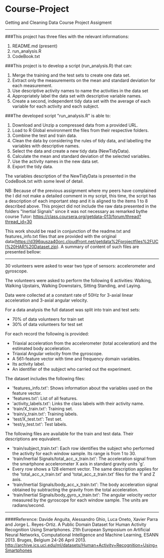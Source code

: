 # Course-Project
Getting and Cleaning Data Course Project Assigment

***************************************************
###This project has three files with the relevant informations:

1.	README.md (present)
2.	run_analysis.R 
3.	CodeBook.txt

###This project is to develop a script (run_analysis.R) that can:

1.	Merge the training and the test sets to create one data set.
2.	Extract only the measurements on the mean and standard deviation for each measurement. 
3.	Use descriptive activity names to name the activities in the data set
4.	Appropriately label the data set with descriptive variable names. 
5.	Create a second, independent tidy data set with the average of each variable for each activity and each subject.

###The developed script "run_analysis.R" is able to:

1.	Download and Unzip a compressed data from a provided URL.
2.	Load to R Global environment the files from their respective folders.
3.	Combine the test and train data.
4.	Clean the data by considering the rules of tidy data, and labelling the variables with descriptive names. 
5.	Select the data and create a new tidy data (NewTidyData).
6.	Calculate the mean and standard deviation of the selected variables.
7.	Use the activity names in the new data set.
8.	Export the tidy data.

The variables description of the NewTidyData is presented in the CodeBook.txt with some level of detail.

NB: Because of the previous assignment where my peers have complained the I did not make a detailed comment in my script, this time,
the script has a description of each important step and it is aligned to the items 1 to 8 described above.
This project did not include the raw data presented in the folders "Inertial Signals" since it was not necessary as remarked bythe course Tutor: https://class.coursera.org/getdata-013/forum/thread?thread_id=30

This work should be read in conjunction of the readme.txt and features_info.txt files that are provided with the original data(https://d396qusza40orc.cloudfront.net/getdata%2Fprojectfiles%2FUCI%20HAR%20Dataset.zip).
A summary of content of such files are presented bellow: 

***************************************************
30 volunteers were asked to wear two type of sensors: accelerometer and gyroscope.

The volunteers were asked to perform the following 6 activities: 
Walking, Walking Upstairs, Walking Downstairs, Sitting Standing, and Laying.

Data were collected at a constant rate of 50Hz for 3-axial linear acceleration and 3-axial angular velocity.

For a data analysis the full dataset was split into train and test sets:

*   70% of data volunteers for train set
*   30% of data volunteers for test set

For each record the following is provided:

*  Triaxial acceleration from the accelerometer (total acceleration) and the estimated body acceleration.
*  Triaxial Angular velocity from the gyroscope. 
*  A 561-feature vector with time and frequency domain variables. 
*  Its activity label. 
*  An identifier of the subject who carried out the experiment.

The dataset includes the following files:

*  'features_info.txt': Shows information about the variables used on the feature vector.
*  'features.txt': List of all features.
*  'activity_labels.txt': Links the class labels with their activity name.
*  'train/X_train.txt': Training set.
*  'train/y_train.txt': Training labels.
*  'test/X_test.txt': Test set.
*  'test/y_test.txt': Test labels.

The following files are available for the train and test data. Their descriptions are equivalent. 

*  'train/subject_train.txt': 
    Each row identifies the subject who performed the activity for each window sample. Its range is from 1 to 30. 
*  'train/Inertial Signals/total_acc_x_train.txt':
    The acceleration signal from the smartphone accelerometer X axis in standard gravity units 'g'.
*  Every row shows a 128 element vector. The same description applies for the 'total_acc_x_train.txt'
    and 'total_acc_z_train.txt' files for the Y and Z axis. 
*  'train/Inertial Signals/body_acc_x_train.txt': 
    The body acceleration signal obtained by subtracting the gravity from the total acceleration. 
*  'train/Inertial Signals/body_gyro_x_train.txt': 
    The angular velocity vector measured by the gyroscope for each window sample. The units are radians/second. 

***************************************************
####Reference:
Davide Anguita, Alessandro Ghio, Luca Oneto, Xavier Parra and Jorge L. Reyes-Ortiz. 
A Public Domain Dataset for Human Activity Recognition Using Smartphones. 
21th European Symposium on Artificial Neural Networks, 
Computational Intelligence and Machine Learning, ESANN 2013. Bruges, Belgium 24-26 April 2013.
http://archive.ics.uci.edu/ml/datasets/Human+Activity+Recognition+Using+Smartphones
